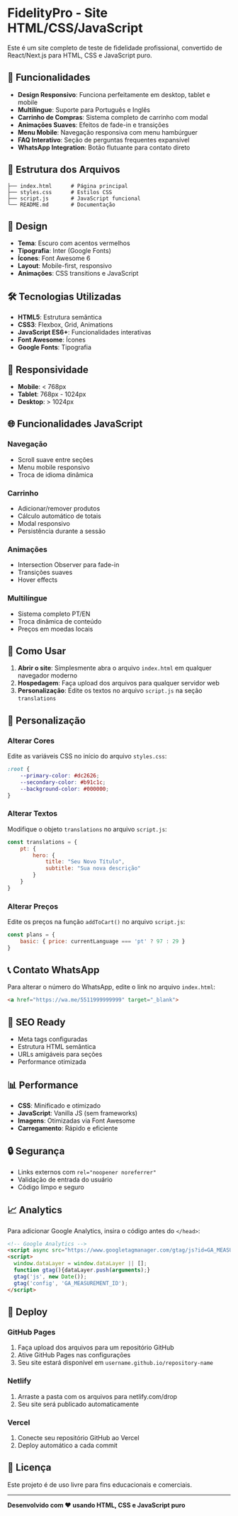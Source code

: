# FidelityPro - Site HTML/CSS/JavaScript

Este é um site completo de teste de fidelidade profissional, convertido de React/Next.js para HTML, CSS e JavaScript puro.

## 🚀 Funcionalidades

- **Design Responsivo**: Funciona perfeitamente em desktop, tablet e mobile
- **Multilíngue**: Suporte para Português e Inglês
- **Carrinho de Compras**: Sistema completo de carrinho com modal
- **Animações Suaves**: Efeitos de fade-in e transições
- **Menu Mobile**: Navegação responsiva com menu hambúrguer
- **FAQ Interativo**: Seção de perguntas frequentes expansível
- **WhatsApp Integration**: Botão flutuante para contato direto

## 📁 Estrutura dos Arquivos

```
├── index.html      # Página principal
├── styles.css      # Estilos CSS
├── script.js       # JavaScript funcional
└── README.md       # Documentação
```

## 🎨 Design

- **Tema**: Escuro com acentos vermelhos
- **Tipografia**: Inter (Google Fonts)
- **Ícones**: Font Awesome 6
- **Layout**: Mobile-first, responsivo
- **Animações**: CSS transitions e JavaScript

## 🛠️ Tecnologias Utilizadas

- **HTML5**: Estrutura semântica
- **CSS3**: Flexbox, Grid, Animations
- **JavaScript ES6+**: Funcionalidades interativas
- **Font Awesome**: Ícones
- **Google Fonts**: Tipografia

## 📱 Responsividade

- **Mobile**: < 768px
- **Tablet**: 768px - 1024px  
- **Desktop**: > 1024px

## 🌐 Funcionalidades JavaScript

### Navegação
- Scroll suave entre seções
- Menu mobile responsivo
- Troca de idioma dinâmica

### Carrinho
- Adicionar/remover produtos
- Cálculo automático de totais
- Modal responsivo
- Persistência durante a sessão

### Animações
- Intersection Observer para fade-in
- Transições suaves
- Hover effects

### Multilíngue
- Sistema completo PT/EN
- Troca dinâmica de conteúdo
- Preços em moedas locais

## 🚀 Como Usar

1. **Abrir o site**: Simplesmente abra o arquivo `index.html` em qualquer navegador moderno
2. **Hospedagem**: Faça upload dos arquivos para qualquer servidor web
3. **Personalização**: Edite os textos no arquivo `script.js` na seção `translations`

## 🔧 Personalização

### Alterar Cores
Edite as variáveis CSS no início do arquivo `styles.css`:
```css
:root {
    --primary-color: #dc2626;
    --secondary-color: #b91c1c;
    --background-color: #000000;
}
```

### Alterar Textos
Modifique o objeto `translations` no arquivo `script.js`:
```javascript
const translations = {
    pt: {
        hero: {
            title: "Seu Novo Título",
            subtitle: "Sua nova descrição"
        }
    }
}
```

### Alterar Preços
Edite os preços na função `addToCart()` no arquivo `script.js`:
```javascript
const plans = {
    basic: { price: currentLanguage === 'pt' ? 97 : 29 }
}
```

## 📞 Contato WhatsApp

Para alterar o número do WhatsApp, edite o link no arquivo `index.html`:
```html
<a href="https://wa.me/5511999999999" target="_blank">
```

## 🎯 SEO Ready

- Meta tags configuradas
- Estrutura HTML semântica
- URLs amigáveis para seções
- Performance otimizada

## 📊 Performance

- **CSS**: Minificado e otimizado
- **JavaScript**: Vanilla JS (sem frameworks)
- **Imagens**: Otimizadas via Font Awesome
- **Carregamento**: Rápido e eficiente

## 🔒 Segurança

- Links externos com `rel="noopener noreferrer"`
- Validação de entrada do usuário
- Código limpo e seguro

## 📈 Analytics

Para adicionar Google Analytics, insira o código antes do `</head>`:
```html
<!-- Google Analytics -->
<script async src="https://www.googletagmanager.com/gtag/js?id=GA_MEASUREMENT_ID"></script>
<script>
  window.dataLayer = window.dataLayer || [];
  function gtag(){dataLayer.push(arguments);}
  gtag('js', new Date());
  gtag('config', 'GA_MEASUREMENT_ID');
</script>
```

## 🚀 Deploy

### GitHub Pages
1. Faça upload dos arquivos para um repositório GitHub
2. Ative GitHub Pages nas configurações
3. Seu site estará disponível em `username.github.io/repository-name`

### Netlify
1. Arraste a pasta com os arquivos para netlify.com/drop
2. Seu site será publicado automaticamente

### Vercel
1. Conecte seu repositório GitHub ao Vercel
2. Deploy automático a cada commit

## 📝 Licença

Este projeto é de uso livre para fins educacionais e comerciais.

---

**Desenvolvido com ❤️ usando HTML, CSS e JavaScript puro**